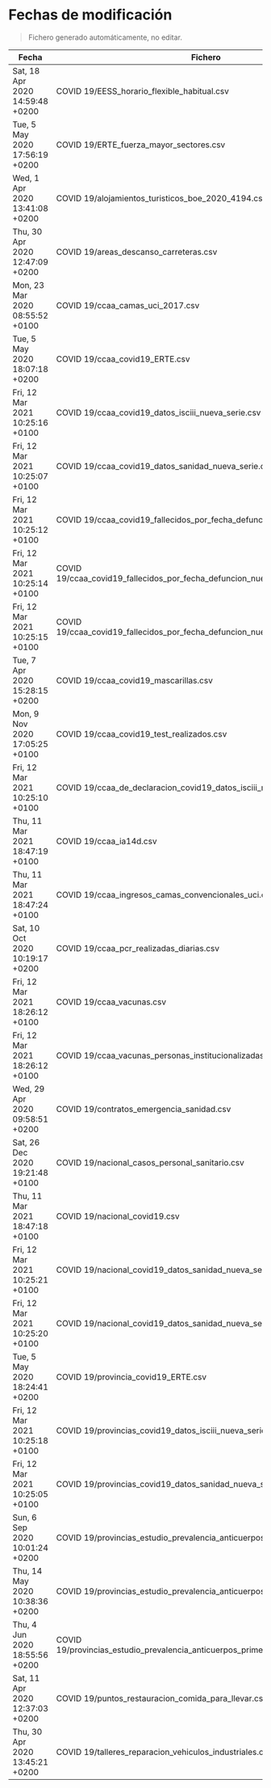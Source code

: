 # Fechas de modificación

> Fichero generado automáticamente, no editar.

| Fecha                           | Fichero                  |
|---------------------------------|--------------------------|
| Sat, 18 Apr 2020 14:59:48 +0200  | COVID 19/EESS_horario_flexible_habitual.csv |
| Tue, 5 May 2020 17:56:19 +0200  | COVID 19/ERTE_fuerza_mayor_sectores.csv |
| Wed, 1 Apr 2020 13:41:08 +0200  | COVID 19/alojamientos_turisticos_boe_2020_4194.csv |
| Thu, 30 Apr 2020 12:47:09 +0200  | COVID 19/areas_descanso_carreteras.csv |
| Mon, 23 Mar 2020 08:55:52 +0100  | COVID 19/ccaa_camas_uci_2017.csv |
| Tue, 5 May 2020 18:07:18 +0200  | COVID 19/ccaa_covid19_ERTE.csv |
| Fri, 12 Mar 2021 10:25:16 +0100  | COVID 19/ccaa_covid19_datos_isciii_nueva_serie.csv |
| Fri, 12 Mar 2021 10:25:07 +0100  | COVID 19/ccaa_covid19_datos_sanidad_nueva_serie.csv |
| Fri, 12 Mar 2021 10:25:12 +0100  | COVID 19/ccaa_covid19_fallecidos_por_fecha_defuncion_nueva_serie.csv |
| Fri, 12 Mar 2021 10:25:14 +0100  | COVID 19/ccaa_covid19_fallecidos_por_fecha_defuncion_nueva_serie_long.csv |
| Fri, 12 Mar 2021 10:25:15 +0100  | COVID 19/ccaa_covid19_fallecidos_por_fecha_defuncion_nueva_serie_original.csv |
| Tue, 7 Apr 2020 15:28:15 +0200  | COVID 19/ccaa_covid19_mascarillas.csv |
| Mon, 9 Nov 2020 17:05:25 +0100  | COVID 19/ccaa_covid19_test_realizados.csv |
| Fri, 12 Mar 2021 10:25:10 +0100  | COVID 19/ccaa_de_declaracion_covid19_datos_isciii_nueva_serie.csv |
| Thu, 11 Mar 2021 18:47:19 +0100  | COVID 19/ccaa_ia14d.csv |
| Thu, 11 Mar 2021 18:47:24 +0100  | COVID 19/ccaa_ingresos_camas_convencionales_uci.csv |
| Sat, 10 Oct 2020 10:19:17 +0200  | COVID 19/ccaa_pcr_realizadas_diarias.csv |
| Fri, 12 Mar 2021 18:26:12 +0100  | COVID 19/ccaa_vacunas.csv |
| Fri, 12 Mar 2021 18:26:12 +0100  | COVID 19/ccaa_vacunas_personas_institucionalizadas.csv |
| Wed, 29 Apr 2020 09:58:51 +0200  | COVID 19/contratos_emergencia_sanidad.csv |
| Sat, 26 Dec 2020 19:21:48 +0100  | COVID 19/nacional_casos_personal_sanitario.csv |
| Thu, 11 Mar 2021 18:47:18 +0100  | COVID 19/nacional_covid19.csv |
| Fri, 12 Mar 2021 10:25:21 +0100  | COVID 19/nacional_covid19_datos_sanidad_nueva_serie.csv |
| Fri, 12 Mar 2021 10:25:20 +0100  | COVID 19/nacional_covid19_datos_sanidad_nueva_serie_grupos_edad.csv |
| Tue, 5 May 2020 18:24:41 +0200  | COVID 19/provincia_covid19_ERTE.csv |
| Fri, 12 Mar 2021 10:25:18 +0100  | COVID 19/provincias_covid19_datos_isciii_nueva_serie.csv |
| Fri, 12 Mar 2021 10:25:05 +0100  | COVID 19/provincias_covid19_datos_sanidad_nueva_serie.csv |
| Sun, 6 Sep 2020 10:01:24 +0200  | COVID 19/provincias_estudio_prevalencia_anticuerpos_final.csv |
| Thu, 14 May 2020 10:38:36 +0200  | COVID 19/provincias_estudio_prevalencia_anticuerpos_primera_ronda.csv |
| Thu, 4 Jun 2020 18:55:56 +0200  | COVID 19/provincias_estudio_prevalencia_anticuerpos_primera_y_segunda_ronda.csv |
| Sat, 11 Apr 2020 12:37:03 +0200  | COVID 19/puntos_restauracion_comida_para_llevar.csv |
| Thu, 30 Apr 2020 13:45:21 +0200  | COVID 19/talleres_reparacion_vehiculos_industriales.csv |
